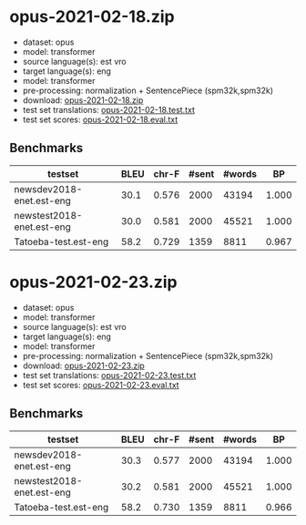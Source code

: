 # opus-2021-02-18.zip

* dataset: opus
* model: transformer
* source language(s): est vro
* target language(s): eng
* model: transformer
* pre-processing: normalization + SentencePiece (spm32k,spm32k)
* download: [opus-2021-02-18.zip](https://object.pouta.csc.fi/Tatoeba-MT-models/est-eng/opus-2021-02-18.zip)
* test set translations: [opus-2021-02-18.test.txt](https://object.pouta.csc.fi/Tatoeba-MT-models/est-eng/opus-2021-02-18.test.txt)
* test set scores: [opus-2021-02-18.eval.txt](https://object.pouta.csc.fi/Tatoeba-MT-models/est-eng/opus-2021-02-18.eval.txt)

## Benchmarks

| testset | BLEU  | chr-F | #sent | #words | BP |
|---------|-------|-------|-------|--------|----|
| newsdev2018-enet.est-eng 	| 30.1 	| 0.576 	| 2000 	| 43194 	| 1.000 |
| newstest2018-enet.est-eng 	| 30.0 	| 0.581 	| 2000 	| 45521 	| 1.000 |
| Tatoeba-test.est-eng 	| 58.2 	| 0.729 	| 1359 	| 8811 	| 0.967 |

# opus-2021-02-23.zip

* dataset: opus
* model: transformer
* source language(s): est vro
* target language(s): eng
* model: transformer
* pre-processing: normalization + SentencePiece (spm32k,spm32k)
* download: [opus-2021-02-23.zip](https://object.pouta.csc.fi/Tatoeba-MT-models/est-eng/opus-2021-02-23.zip)
* test set translations: [opus-2021-02-23.test.txt](https://object.pouta.csc.fi/Tatoeba-MT-models/est-eng/opus-2021-02-23.test.txt)
* test set scores: [opus-2021-02-23.eval.txt](https://object.pouta.csc.fi/Tatoeba-MT-models/est-eng/opus-2021-02-23.eval.txt)

## Benchmarks

| testset | BLEU  | chr-F | #sent | #words | BP |
|---------|-------|-------|-------|--------|----|
| newsdev2018-enet.est-eng 	| 30.3 	| 0.577 	| 2000 	| 43194 	| 1.000 |
| newstest2018-enet.est-eng 	| 30.2 	| 0.581 	| 2000 	| 45521 	| 1.000 |
| Tatoeba-test.est-eng 	| 58.2 	| 0.730 	| 1359 	| 8811 	| 0.966 |

